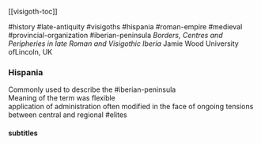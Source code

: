 [[visigoth-toc]] 

#history #late-antiquity #visigoths #hispania #roman-empire #medieval #provincial-organization #iberian-peninsula 
*Borders, Centres and Peripheries in late Roman and Visigothic Iberia*
Jamie Wood University ofLincoln, UK

### Hispania  
Commonly used to describe the #iberian-peninsula  
Meaning of the term was flexible  
application of administration often modified in the face of ongoing tensions between central and regional #elites  


#### subtitles
